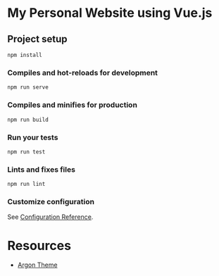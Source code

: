# My Personal Website using Vue.js

## Project setup
```
npm install
```
### Compiles and hot-reloads for development
```
npm run serve
```
### Compiles and minifies for production
```
npm run build
```
### Run your tests
```
npm run test
```
### Lints and fixes files
```
npm run lint
```
### Customize configuration
See [Configuration Reference](https://cli.vuejs.org/config/).

# Resources
- [Argon Theme](https://demos.creative-tim.com/argon-design-system/docs/getting-started/overview.html) 
